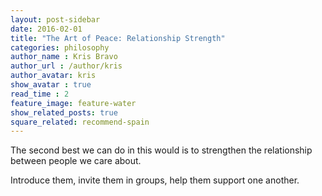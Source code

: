 ```yaml
---
layout: post-sidebar
date: 2016-02-01
title: "The Art of Peace: Relationship Strength"
categories: philosophy
author_name : Kris Bravo
author_url : /author/kris
author_avatar: kris
show_avatar : true
read_time : 2
feature_image: feature-water
show_related_posts: true
square_related: recommend-spain
---
```


The second best we can do in this would is to strengthen the relationship between people we care about. 

Introduce them, invite them in groups, help them support one another.
